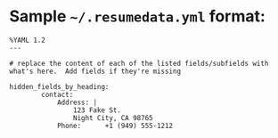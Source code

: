 
# Sample `~/.resumedata.yml` format:

    %YAML 1.2
    ---

    # replace the content of each of the listed fields/subfields with what's here.  Add fields if they're missing

    hidden_fields_by_heading:
            contact:
                Address: |
                    123 Fake St.
                    Night City, CA 98765
                Phone:      +1 (949) 555-1212


